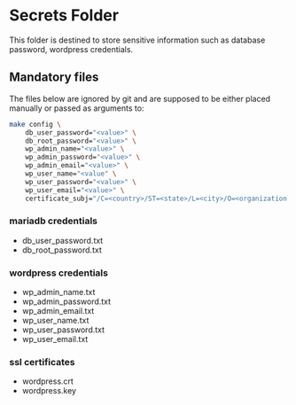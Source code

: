 #	Secrets Folder
This folder is destined to store sensitive information such as database password, wordpress credentials.

##	Mandatory files
The files below are ignored by git and are supposed to be either placed manually or passed as arguments to:

```bash
make config \
	db_user_password="<value>" \
	db_root_password="<value>" \
	wp_admin_name="<value>" \
	wp_admin_password="<value>" \
	wp_admin_email="<value>" \
	wp_user_name="<value" \
	wp_user_password="<value>" \
	wp_user_email="<value>" \
	certificate_subj="/C=<country>/ST=<state>/L=<city>/O=<organization name>/OU=<organization unit (optional)>/CN=<domain name>"
```

###	mariadb credentials
-	db_user_password.txt
-	db_root_password.txt

###	wordpress credentials
-	wp_admin_name.txt
-	wp_admin_password.txt
-	wp_admin_email.txt
-	wp_user_name.txt
-	wp_user_password.txt
-	wp_user_email.txt

###	ssl certificates
-	wordpress.crt
-	wordpress.key